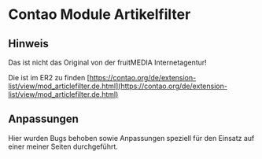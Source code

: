 Contao Module Artikelfilter
===========================

## Hinweis

Das ist nicht das Original von der fruitMEDIA Internetagentur!

Die ist im ER2 zu finden [https://contao.org/de/extension-list/view/mod_articlefilter.de.html](https://contao.org/de/extension-list/view/mod_articlefilter.de.html)


## Anpassungen

Hier wurden Bugs behoben sowie Anpassungen speziell für den Einsatz auf einer meiner Seiten durchgeführt.

